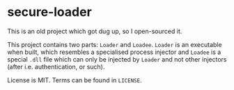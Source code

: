 # secure-loader

This is an old project which got dug up, so I open-sourced it.

This project contains two parts: `Loader` and `Loadee`. `Loader` is an executable when built, which
resembles a specialised process injector and `Loadee` is a special `.dll` file which can only be
injected by `Loader` and not other injectors (after i.e. authentication, or such).

License is MIT. Terms can be found in `LICENSE`.
